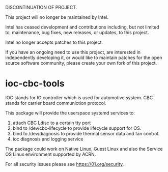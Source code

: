 DISCONTINUATION OF PROJECT.

This project will no longer be maintained by Intel.

Intel has ceased development and contributions including, but not limited to, maintenance, bug fixes, new releases, or updates, to this project. 

Intel no longer accepts patches to this project.

If you have an ongoing need to use this project, are interested in independently developing it, or would like to maintain patches for the open source software community, please create your own fork of this project. 
# ioc-cbc-tools

IOC stands for IO controller which is used for automotive system.
CBC stands for carrier board communiction protocol.

This package will provide the userspace systemd services to:
1. attach CBC Ldisc to a certain tty port
2. bind to /dev/cbc-lifecycle to provide lifecycle support for OS.
3. bind to /dev/diagnosis to provide thermal sensor data and fan control.
4. ioc diagnosis and logging service

The package could work on Native Linux, Guest Linux and also the
Service OS Linux environment supported by ACRN.

For all security issues please see https://01.org/security.
